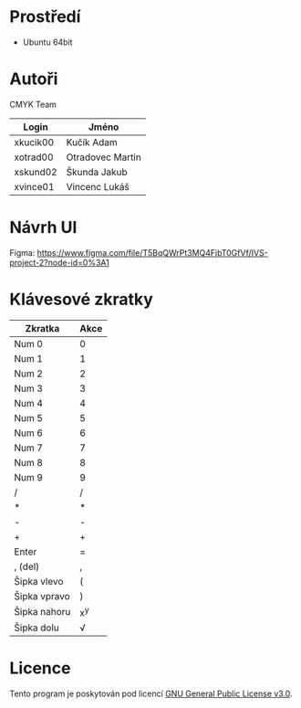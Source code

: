 # Prostředí

- Ubuntu 64bit

# Autoři

CMYK Team

| Login | Jméno |
|--|--|
| xkucik00 | Kučík Adam |
| xotrad00 | Otradovec Martin |
| xskund02 | Škunda Jakub |
| xvince01 | Vincenc Lukáš |

# Návrh UI

Figma: https://www.figma.com/file/T5BqQWrPt3MQ4FjbT0GfVf/IVS-project-2?node-id=0%3A1

# Klávesové zkratky

| Zkratka | Akce |
| -- | -- |
| Num 0 | 0 |
| Num 1 | 1 |
| Num 2 | 2 |
| Num 3 | 3 |
| Num 4 | 4 |
| Num 5 | 5 |
| Num 6 | 6 |
| Num 7 | 7 |
| Num 8 | 8 |
| Num 9 | 9 |
| / | / |
| * | * |
| - | - |
| + | + |
| Enter | = |
| , (del) | , |
| Šipka vlevo | ( |
| Šipka vpravo | ) |
| Šipka nahoru | x<sup>y</sup> |
| Šipka dolu | √ |

# Licence

Tento program je poskytován pod licencí [GNU General Public License v3.0](LICENSE).
